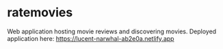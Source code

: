 # ratemovies
Web application hosting movie reviews and discovering movies. Deployed application here: https://lucent-narwhal-ab2e0a.netlify.app


